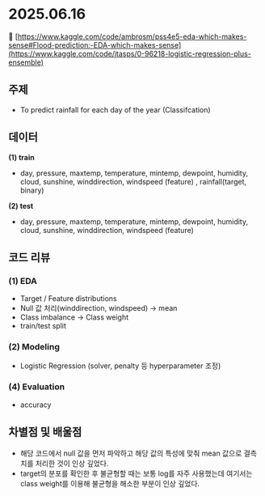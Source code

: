 # 2025.06.16

🔗 [https://www.kaggle.com/code/ambrosm/pss4e5-eda-which-makes-sense#Flood-prediction:-EDA-which-makes-sense](https://www.kaggle.com/code/itasps/0-96218-logistic-regression-plus-ensemble)

## 주제

- To predict rainfall for each day of the year (Classifcation)

## 데이터

**(1) train**

- day, pressure, maxtemp, temperature, mintemp, dewpoint, humidity, cloud, sunshine, winddirection, windspeed (feature) , rainfall(target, binary)

**(2) test**

- day, pressure, maxtemp, temperature, mintemp, dewpoint, humidity, cloud, sunshine, winddirection, windspeed (feature)

## 코드 리뷰

### (1) EDA

- Target / Feature distributions
- Null 값 처리(winddirection, windspeed) → mean
- Class imbalance → Class weight
- train/test split

### **(2) Modeling**

- Logistic Regression (solver, penalty 등 hyperparameter 조정)

### (4) Evaluation

- accuracy

## 차별점 및 배울점

- 해당 코드에서 null 값을 먼저 파악하고 해당 값의 특성에 맞춰 mean 값으로 결측치를 처리한 것이 인상 깊었다.
- target의 분포를 확인한 후 불균형할 때는 보통 log를 자주 사용했는데 여기서는 class weight를 이용해 불균형을 해소한 부분이 인상 깊었다.